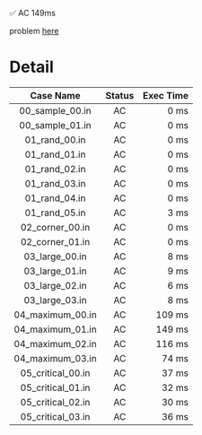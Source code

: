 ✅  AC  149ms

problem [here](https://onlinejudge.u-aizu.ac.jp/courses/library/3/DSL/2/DSL_2_D)

# Detail

| Case Name | Status | Exec Time |
|:---------:|:------:|---------:|
| 00_sample_00.in | AC | 0 ms |
| 00_sample_01.in | AC | 0 ms |
| 01_rand_00.in | AC | 0 ms |
| 01_rand_01.in | AC | 0 ms |
| 01_rand_02.in | AC | 0 ms |
| 01_rand_03.in | AC | 0 ms |
| 01_rand_04.in | AC | 0 ms |
| 01_rand_05.in | AC | 3 ms |
| 02_corner_00.in | AC | 0 ms |
| 02_corner_01.in | AC | 0 ms |
| 03_large_00.in | AC | 8 ms |
| 03_large_01.in | AC | 9 ms |
| 03_large_02.in | AC | 6 ms |
| 03_large_03.in | AC | 8 ms |
| 04_maximum_00.in | AC | 109 ms |
| 04_maximum_01.in | AC | 149 ms |
| 04_maximum_02.in | AC | 116 ms |
| 04_maximum_03.in | AC | 74 ms |
| 05_critical_00.in | AC | 37 ms |
| 05_critical_01.in | AC | 32 ms |
| 05_critical_02.in | AC | 30 ms |
| 05_critical_03.in | AC | 36 ms |


